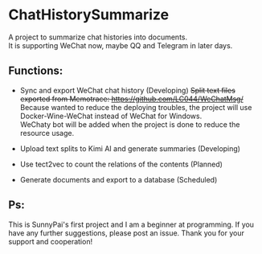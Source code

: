 # ChatHistorySummarize
A project to summarize chat histories into documents.  
It is supporting WeChat now, maybe QQ and Telegram in later days.

## Functions:
- Sync and export WeChat chat history (Developing)
~~Split text files exported from Memotrace: <https://github.com/LC044/WeChatMsg/>~~  
Because wanted to reduce the deploying troubles, the project will use Docker-Wine-WeChat instead of WeChat for Windows.  
WeChaty bot will be added when the project is done to reduce the resource usage.  

- Upload text splits to Kimi AI and generate summaries (Developing)  
- Use tect2vec to count the relations of the contents (Planned)
- Generate documents and export to a database (Scheduled)

## Ps:
This is SunnyPai's first project and I am a beginner at programming. If you have any further suggestions, please post an issue. Thank you for your support and cooperation!
